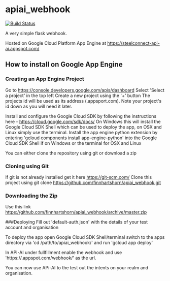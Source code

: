 # apiai_webhook
[![Build Status](https://travis-ci.com/finnhartshorn/apiai_webhook.svg?token=n8h3qqFcVcWaMV7ck3Aq&branch=master)](https://travis-ci.com/finnhartshorn/apiai_webhook)

A very simple flask webhook.

Hosted on Google Cloud Platform App Engine at https://steelconnect-api-ai.appspot.com/


## How to install on Google App Engine

### Creating an App Engine Project
Go to https://console.developers.google.com/apis/dashboard
Select 'Select a project' in the top left
Create a new project using the '+' button
The projects id will be used as its address (<id>.appsport.com). Note your project's id down as you will need it later.

Install and configure the Google Cloud SDK by following the instructions here - https://cloud.google.com/sdk/docs/
On Windows this will install the Google Cloud SDK Shell which can be used to deploy the app, on OSX and Linux simply use the terminal.
Install the app engine python extension by entering 'gcloud components install app-engine-python' into the Google Cloud SDK Shell if on Windows or the terminal for OSX and Linux

You can either clone the repository using git or download a zip
### Cloning using Git
If git is not already installed get it here https://git-scm.com/
Clone this project using git clone https://github.com/finnhartshorn/apiai_webhook.git
### Downloading the Zip
Use this link https://github.com/finnhartshorn/apiai_webhook/archive/master.zip

###Deploying
Fill out 'default-auth.json' with the details of your test account and organisation

To deploy the app open Google Cloud SDK Shell/terminal switch to the apps directory via 'cd /path/to/apiai_webhook/' and run 'gcloud app deploy'

In API-AI under fullfillment enable the webhook and use 'https://<your-project-id>.appspot.com/webhook/' as the url.

You can now use APi-AI to the test out the intents on your realm and organisation.